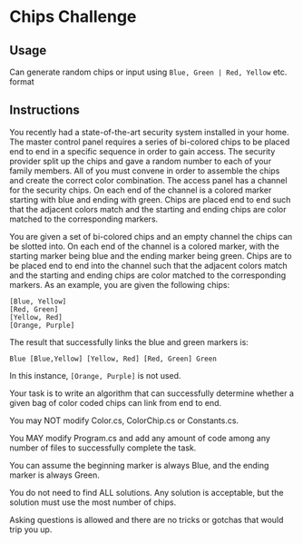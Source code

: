 # Chips Challenge

## Usage
Can generate random chips or input using `Blue, Green | Red, Yellow` etc. format

## Instructions

You recently had a state-of-the-art security system installed in your home. The master control panel requires a series of bi-colored chips to be placed end to end in a specific sequence in order to gain access. The security provider split up the chips and gave a random number to each of your family members. All of you must convene in order to assemble the chips and create the correct color combination. The access panel has a channel for the security chips. On each end of the channel is a colored marker starting with blue and ending with green. Chips are placed end to end such that the adjacent colors match and the starting and ending chips are color matched to the corresponding markers.

You are given a set of bi-colored chips and an empty channel the chips can be slotted into. On each end of the channel is a colored marker, with the starting marker being blue and the ending marker being green. Chips are to be placed end to end into the channel such that the adjacent colors match and the starting and ending chips are color matched to the corresponding markers. As an example, you are given the following chips:

```
[Blue, Yellow]
[Red, Green]
[Yellow, Red]
[Orange, Purple]
```

The result that successfully links the blue and green markers is:

`Blue [Blue,Yellow] [Yellow, Red] [Red, Green] Green`

In this instance, `[Orange, Purple]` is not used.

Your task is to write an algorithm that can successfully determine whether a given bag of color coded chips can link from end to end. 

You may NOT modify Color.cs, ColorChip.cs or Constants.cs. 

You MAY modify Program.cs and add any amount of code among any number of files to successfully complete the task.

You can assume the beginning marker is always Blue, and the ending marker is always Green.

You do not need to find ALL solutions. Any solution is acceptable, but the solution must use the most number of chips.

Asking questions is allowed and there are no tricks or gotchas that would trip you up. 
